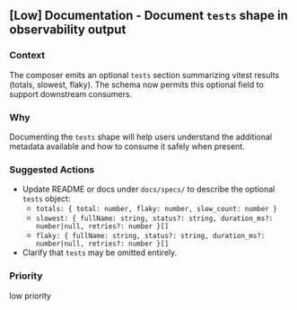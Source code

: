 ## [Low] Documentation - Document `tests` shape in observability output

### Context
The composer emits an optional `tests` section summarizing vitest results (totals, slowest, flaky). The schema now permits this optional field to support downstream consumers.

### Why
Documenting the `tests` shape will help users understand the additional metadata available and how to consume it safely when present.

### Suggested Actions
- Update README or docs under `docs/specs/` to describe the optional `tests` object:
  - `totals: { total: number, flaky: number, slow_count: number }`
  - `slowest: { fullName: string, status?: string, duration_ms?: number|null, retries?: number }[]`
  - `flaky: { fullName: string, status?: string, duration_ms?: number|null, retries?: number }[]`
- Clarify that `tests` may be omitted entirely.

### Priority
low priority


